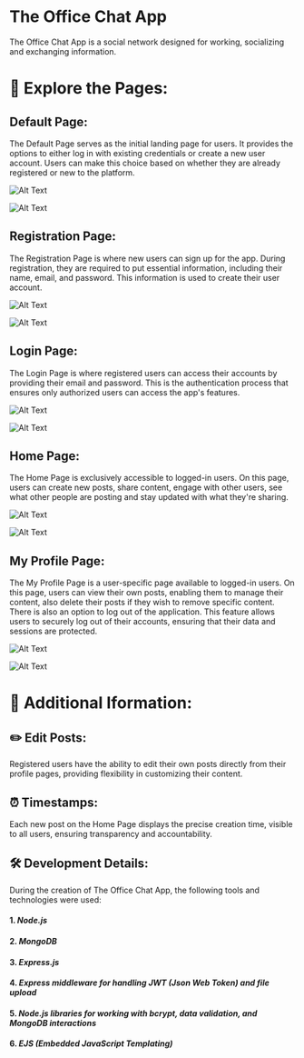 # The Office Chat App

The Office Chat App is a social network designed for working, socializing and exchanging information.

# 🚀 Explore the Pages:

## Default Page:

The Default Page serves as the initial landing page for users. It provides the options to either log in with existing credentials or create a new user account. Users can make this choice based on whether they are already registered or new to the platform.

![Alt Text](https://i.imgur.com/XTbE9Mx.png)

![Alt Text](https://i.imgur.com/22gH9aD.png)

## Registration Page: 

The Registration Page is where new users can sign up for the app. During registration, they are required to put essential information, including their name, email, and password. This information is used to create their user account.

![Alt Text](https://i.imgur.com/1aWOcP6.png)

![Alt Text](https://i.imgur.com/HbRA6Qk.png)

## Login Page:

The Login Page is where registered users can access their accounts by providing their email and password. This is the authentication process that ensures only authorized users can access the app's features.

![Alt Text](https://i.imgur.com/0bKWtWX.png)

![Alt Text](https://i.imgur.com/5ADhSey.png)

## Home Page:

The Home Page is exclusively accessible to logged-in users. On this page, users can create new posts, share content, engage with other users, see what other people are posting and stay updated with what they're sharing.

![Alt Text](https://i.imgur.com/S48SbrE.png)

![Alt Text](https://i.imgur.com/vvguEqo.png)

## My Profile Page:

The My Profile Page is a user-specific page available to logged-in users. On this page, users can view their own posts, enabling them to manage their content, also delete their posts if they wish to remove specific content. There is also an option to log out of the application. This feature allows users to securely log out of their accounts, ensuring that their data and sessions are protected.

![Alt Text](https://i.imgur.com/Sat1MW3.png)

![Alt Text](https://i.imgur.com/ZehlZga.png)

# 🌈 Additional Iformation:

## ✏️ Edit Posts:

Registered users have the ability to edit their own posts directly from their profile pages, providing flexibility in customizing their content.

## ⏰ Timestamps:

Each new post on the Home Page displays the precise creation time, visible to all users, ensuring transparency and accountability.

## 🛠️ Development Details:

During the creation of The Office Chat App, the following tools and technologies were used:

#### 1. *Node.js*

#### 2. *MongoDB*

#### 3. *Express.js*

#### 4. *Express middleware for handling JWT (Json Web Token) and file upload*

#### 5. *Node.js libraries for working with bcrypt, data validation, and MongoDB interactions*

#### 6. *EJS (Embedded JavaScript Templating)*
